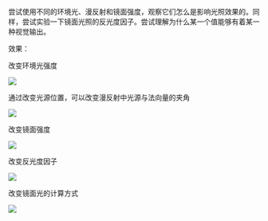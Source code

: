 尝试使用不同的环境光、漫反射和镜面强度，观察它们怎么是影响光照效果的。同样，尝试实验一下镜面光照的反光度因子。尝试理解为什么某一个值能够有着某一种视觉输出。


效果：


改变环境光强度


![](https://github.com/Kevincyc99/Images-Store/raw/main/LearnOpenGL/Results/37_Exercise7_2_Ambient.gif)


通过改变光源位置，可以改变漫反射中光源与法向量的夹角


![](https://github.com/Kevincyc99/Images-Store/raw/main/LearnOpenGL/Results/36_Exercise7_1.gif)


改变镜面强度


![](https://github.com/Kevincyc99/Images-Store/raw/main/LearnOpenGL/Results/37_Exercise7_2_Specular.gif)


改变反光度因子


![](https://github.com/Kevincyc99/Images-Store/raw/main/LearnOpenGL/Results/37_Exercise7_2_Shininess.gif)


改变镜面光的计算方式


![](https://github.com/Kevincyc99/Images-Store/raw/main/LearnOpenGL/Results/37_Exercise7_2_Method.gif)